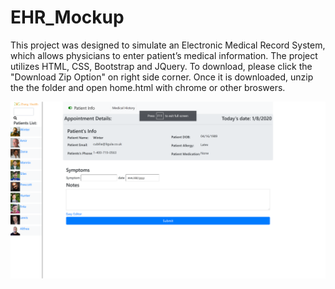 <h1>EHR_Mockup</h1>
<p>This project was designed to simulate an Electronic Medical Record System,
which allows physicians to enter patient’s medical information. 
The project utilizes HTML, CSS, Bootstrap and JQuery.
To download, please click the "Download Zip Option" on right side corner. Once it is downloaded, unzip the the folder and open home.html with chrome or other broswers.</p>

<img src="image.png">

